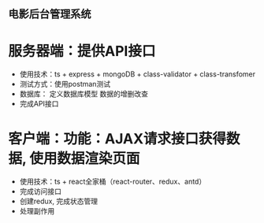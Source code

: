 ## 电影后台管理系统

# 服务器端：提供API接口
- 使用技术：ts + express + mongoDB + class-validator + class-transfomer
- 测试方式：使用postman测试
- 数据库：
    定义数据库模型
    数据的增删改查
- 完成API接口


# 客户端：功能：AJAX请求接口获得数据, 使用数据渲染页面
- 使用技术：ts + react全家桶（react-router、redux、antd）
- 完成访问接口
- 创建redux, 完成状态管理
- 处理副作用

